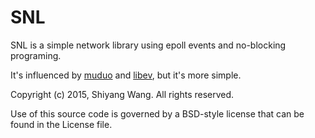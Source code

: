 # SNL

SNL is a simple network library using epoll events and no-blocking programing.

It's influenced by [muduo](https://github.com/chenshuo/muduo) and [libev](http://software.schmorp.de/pkg/libev.html), but it's more simple.



Copyright (c) 2015, Shiyang Wang. All rights reserved.


Use of this source code is governed by a BSD-style
license that can be found in the License file.
